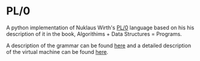# PL/0

A python implementation of Nuklaus Wirth's [PL/0](https://en.wikipedia.org/wiki/PL/0)
language based on his his description of it in the book, Algorithims + Data Structures = Programs. 

A description of the grammar can be found [here]() and a detailed description
of the virtual machine can be found [here]().
